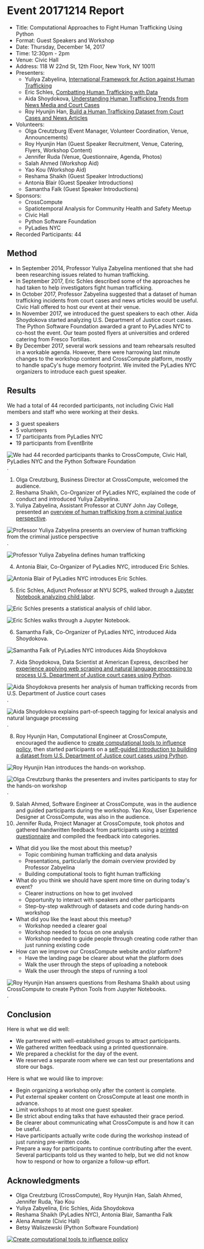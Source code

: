 # Event 20171214 Report
- Title: Computational Approaches to Fight Human Trafficking Using Python
- Format: Guest Speakers and Workshop
- Date: Thursday, December 14, 2017
- Time: 12:30pm - 2pm
- Venue: Civic Hall
- Address: 118 W 22nd St, 12th Floor, New York, NY 10011
- Presenters:
    - Yuliya Zabyelina, [International Framework for Action against Human Trafficking](https://github.com/crosscompute/crosscompute-workshops/blob/master/20171214%20Computational%20Approaches%20to%20Fight%20Human%20Trafficking/1245%20Yuliya%20Zabyelina/Yuliya%20Zabyelina%20-%20International%20Framework%20for%20Action%20against%20Trafficking%20in%20Human%20Beings%2020171214%20(Edited).pdf)
    - Eric Schles, [Combatting Human Trafficking with Data](https://crosscompute.com/n/j6NXUPd55tP3gCumE6S1fBtHB0B9StrS)
    - Aida Shoydokova, [Understanding Human Trafficking Trends from News Media and Court Cases](https://crosscompute.com/n/G1O5D8XrUWgVliOd2lbDdIrINe3j2nH2)
    - Roy Hyunjin Han, [Build a Human Trafficking Dataset from Court Cases and News Articles](https://crosscompute.com/n/BhkK4AlpPD4Hmn8O0mbDtrH0q4HzphfN)
- Volunteers:
    - Olga Creutzburg (Event Manager, Volunteer Coordination, Venue, Announcements)
    - Roy Hyunjin Han (Guest Speaker Recruitment, Venue, Catering, Flyers, Workshop Content)
    - Jennifer Ruda (Venue, Questionnaire, Agenda, Photos)
    - Salah Ahmed (Workshop Aid)
    - Yao Kou (Workshop Aid)
    - Reshama Shaikh (Guest Speaker Introductions)
    - Antonia Blair (Guest Speaker Introductions)
    - Samantha Falk (Guest Speaker Introductions)
- Sponsors:
    - CrossCompute
    - Spatiotemporal Analysis for Community Health and Safety Meetup
    - Civic Hall
    - Python Software Foundation
    - PyLadies NYC
- Recorded Participants: 44

## Method
- In September 2014, Professor Yuliya Zabyelina mentioned that she had been researching issues related to human trafficking.
- In September 2017, Eric Schles described some of the approaches he had taken to help investigators fight human trafficking.
- In October 2017, Professor Zabyelina suggested that a dataset of human trafficking incidents from court cases and news articles would be useful. Civic Hall offered to host our event at their venue.
- In November 2017, we introduced the guest speakers to each other. Aida Shoydokova started analyzing U.S. Department of Justice court cases. The Python Software Foundation awarded a grant to PyLadies NYC to co-host the event. Our team posted flyers at universities and ordered catering from Fresco Tortillas.
- By December 2017, several work sessions and team rehearsals resulted in a workable agenda. However, there were harrowing last minute changes to the workshop content and CrossCompute platform, mostly to handle spaCy's huge memory footprint. We invited the PyLadies NYC organizers to introduce each guest speaker.

## Results
We had a total of 44 recorded participants, not including Civic Hall members and staff who were working at their desks.
- 3 guest speakers
- 5 volunteers
- 17 participants from PyLadies NYC
- 19 participants from EventBrite

![We had 44 recorded participants thanks to CrossCompute, Civic Hall, PyLadies NYC and the Python Software Foundation](https://secure.meetupstatic.com/photos/event/6/1/8/5/600_475584965.jpeg).

1. Olga Creutzburg, Business Director at CrossCompute, welcomed the audience.
2. Reshama Shaikh, Co-Organizer of PyLadies NYC, explained the code of conduct and introduced Yuliya Zabyelina.
3. Yuliya Zabyelina, Assistant Professor at CUNY John Jay College, presented an [overview of human trafficking from a criminal justice perspective](https://github.com/crosscompute/crosscompute-workshops/blob/master/20171214%20Computational%20Approaches%20to%20Fight%20Human%20Trafficking/1245%20Yuliya%20Zabyelina/Yuliya%20Zabyelina%20-%20International%20Framework%20for%20Action%20against%20Trafficking%20in%20Human%20Beings%2020171214%20(Edited).pdf).

![Professor Yuliya Zabyelina presents an overview of human trafficking from the criminal justice perspective](https://secure.meetupstatic.com/photos/event/6/1/9/3/600_475584979.jpeg).

![Professor Yuliya Zabyelina defines human trafficking](https://secure.meetupstatic.com/photos/event/6/1/8/c/600_475584972.jpeg)

4. Antonia Blair, Co-Organizer of PyLadies NYC, introduced Eric Schles.

![Antonia Blair of PyLadies NYC introduces Eric Schles](https://secure.meetupstatic.com/photos/event/6/1/8/a/600_475584970.jpeg).

5. Eric Schles, Adjunct Professor at NYU SCPS, walked through a [Jupyter Notebook analyzing child labor](https://crosscompute.com/n/j6NXUPd55tP3gCumE6S1fBtHB0B9StrS).

![Eric Schles presents a statistical analysis of child labor](https://secure.meetupstatic.com/photos/event/6/1/9/2/600_475584978.jpeg).

![Eric Schles walks through a Jupyter Notebook](https://secure.meetupstatic.com/photos/event/6/1/8/3/600_475584963.jpeg).

6. Samantha Falk, Co-Organizer of PyLadies NYC, introduced Aida Shoydokova.

![Samantha Falk of PyLadies NYC introduces Aida Shoydokova](https://secure.meetupstatic.com/photos/event/6/1/9/5/600_475584981.jpeg)

7. Aida Shoydokova, Data Scientist at American Express, described her [experience applying web scraping and natural language processing to process U.S. Department of Justice court cases using Python](https://crosscompute.com/n/G1O5D8XrUWgVliOd2lbDdIrINe3j2nH2).

![Aida Shoydokova presents her analysis of human trafficking records from U.S. Department of Justice court cases](https://secure.meetupstatic.com/photos/event/6/1/8/8/600_475584968.jpeg).

![Aida Shoydokova explains part-of-speech tagging for lexical analysis and natural language processing](https://secure.meetupstatic.com/photos/event/6/1/8/6/600_475584966.jpeg).

8. Roy Hyunjin Han, Computational Engineer at CrossCompute, encouraged the audience to [create computational tools to influence policy](https://github.com/crosscompute/crosscompute-workshops/blob/master/20171214%20Computational%20Approaches%20to%20Fight%20Human%20Trafficking/1345%20Roy%20Hyunjin%20Han/Roy%20Hyunjin%20Han%20-%20You%20Can%20Create%20Tools%20to%20Influence%20Policy%2020171214%20(Edited).pdf), then started participants on a [self-guided introduction to building a dataset from U.S. Department of Justice court cases using Python](https://crosscompute.com/n/BhkK4AlpPD4Hmn8O0mbDtrH0q4HzphfN).

![Roy Hyunjin Han introduces the hands-on workshop](https://secure.meetupstatic.com/photos/event/6/1/9/7/600_475584983.jpeg).

![Olga Creutzburg thanks the presenters and invites participants to stay for the hands-on workshop](https://secure.meetupstatic.com/photos/event/6/1/8/1/600_475584961.jpeg).

9. Salah Ahmed, Software Engineer at CrossCompute, was in the audience and guided participants during the workshop. Yao Kou, User Experience Designer at CrossCompute, was also in the audience.
10. Jennifer Ruda, Project Manager at CrossCompute, took photos and gathered handwritten feedback from participants using a [printed questionnaire](https://github.com/crosscompute/crosscompute-workshops/blob/master/20171214%20Computational%20Approaches%20to%20Fight%20Human%20Trafficking/Agenda%2020171214.pdf) and compiled the feedback into categories.

- What did you like the most about this meetup?
    - Topic combining human trafficking and data analysis
    - Presentations, particularly the domain overview provided by Professor Zabyelina
    - Building computational tools to fight human trafficking
- What do you think we should have spent more time on during today's event?
    - Clearer instructions on how to get involved
    - Opportunity to interact with speakers and other participants
    - Step-by-step walkthrough of datasets and code during hands-on workshop
- What did you like the least about this meetup?
    - Workshop needed a clearer goal
    - Workshop needed to focus on one analysis
    - Workshop needed to guide people through creating code rather than just running existing code
- How can we improve our CrossCompute website and/or platform?
    - Have the landing page be clearer about what the platform does
    - Walk the user through the steps of uploading a notebook
    - Walk the user through the steps of running a tool

![Roy Hyunjin Han answers questions from Reshama Shaikh about using CrossCompute to create Python Tools from Jupyter Notebooks.](https://secure.meetupstatic.com/photos/event/6/1/8/f/600_475584975.jpeg).

## Conclusion
Here is what we did well:
- We partnered with well-established groups to attract participants.
- We gathered written feedback using a printed questionnaire.
- We prepared a checklist for the day of the event.
- We reserved a separate room where we can test our presentations and store our bags.

Here is what we would like to improve:
- Begin organizing a workshop only after the content is complete.
- Put external speaker content on CrossCompute at least one month in advance.
- Limit workshops to at most one guest speaker.
- Be strict about ending talks that have exhausted their grace period.
- Be clearer about communicating what CrossCompute is and how it can be useful.
- Have participants actually write code during the workshop instead of just running pre-written code.
- Prepare a way for participants to continue contributing after the event. Several participants told us they wanted to help, but we did not know how to respond or how to organize a follow-up effort.

## Acknowledgments
- Olga Creutzburg (CrossCompute), Roy Hyunjin Han, Salah Ahmed, Jennifer Ruda, Yao Kou
- Yuliya Zabyelina, Eric Schles, Aida Shoydokova
- Reshama Shaikh (PyLadies NYC), Antonia Blair, Samantha Falk
- Alena Amante (Civic Hall)
- Betsy Waliszewski (Python Software Foundation)

[![Create computational tools to influence policy](https://img.youtube.com/vi/x4TXnjCtD4I/0.jpg)](https://youtu.be/x4TXnjCtD4I)
